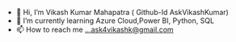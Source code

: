 - 👋 Hi, I’m Vikash Kumar Mahapatra ( Github-Id AskVikashKumar)
- 🌱 I’m currently learning Azure Cloud,Power BI, Python, SQL
- 📫 How to reach me ...ask4vikashk@gmail.com


<!---
AskVikashKumar/AskVikashKumar is a ✨ special ✨ repository because its `README.md` (this file) appears on your GitHub profile.
You can click the Preview link to take a look at your changes.
--->

